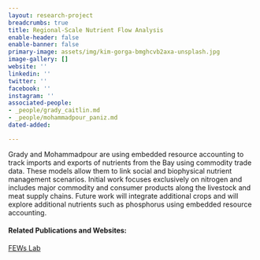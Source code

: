 ```yaml
---
layout: research-project
breadcrumbs: true
title: Regional-Scale Nutrient Flow Analysis 
enable-header: false
enable-banner: false
primary-image: assets/img/kim-gorga-bmghcvb2axa-unsplash.jpg
image-gallery: []
website: ''
linkedin: ''
twitter: ''
facebook: ''
instagram: ''
associated-people:
- _people/grady_caitlin.md
- _people/mohammadpour_paniz.md
dated-added: 

---
```

Grady and Mohammadpour are using embedded resource accounting to track imports and exports of nutrients from the Bay using commodity trade data. These models allow them to link social and biophysical nutrient management scenarios. Initial work focuses exclusively on nitrogen and includes major commodity and consumer products along the livestock and meat supply chains. Future work will integrate additional crops and will explore additional nutrients such as phosphorus using embedded resource accounting.

#### Related Publications and Websites:

[FEWs Lab](https://gradylab.psu.edu/)